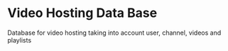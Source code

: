 # Video Hosting Data Base
Database for video hosting taking into account user, channel, videos and playlists
